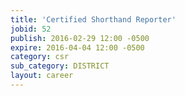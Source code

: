 ```yaml
---
title: 'Certified Shorthand Reporter'
jobid: 52
publish: 2016-02-29 12:00 -0500
expire: 2016-04-04 12:00 -0500
category: csr
sub_category: DISTRICT
layout: career
---
```


